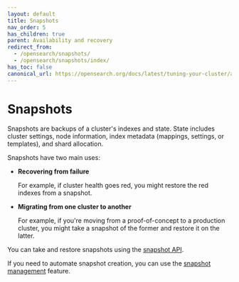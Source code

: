 ```yaml
---
layout: default
title: Snapshots
nav_order: 5
has_children: true
parent: Availability and recovery
redirect_from: 
  - /opensearch/snapshots/
  - /opensearch/snapshots/index/
has_toc: false
canonical_url: https://opensearch.org/docs/latest/tuning-your-cluster/availability-and-recovery/snapshots/index/
---
```


# Snapshots

Snapshots are backups of a cluster's indexes and state. State includes cluster settings, node information, index metadata (mappings, settings, or templates), and shard allocation.

Snapshots have two main uses:

- **Recovering from failure**

  For example, if cluster health goes red, you might restore the red indexes from a snapshot.

- **Migrating from one cluster to another**

  For example, if you're moving from a proof-of-concept to a production cluster, you might take a snapshot of the former and restore it on the latter.


You can take and restore snapshots using the [snapshot API]({{site.url}}{{site.baseurl}}/opensearch/snapshots/snapshot-restore/). 

If you need to automate snapshot creation, you can use the [snapshot management]({{site.url}}{{site.baseurl}}/opensearch/snapshots/snapshot-management/) feature.
